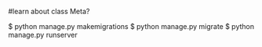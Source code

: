 

#learn about class Meta?



$ python manage.py makemigrations
$ python manage.py migrate
$ python manage.py runserver